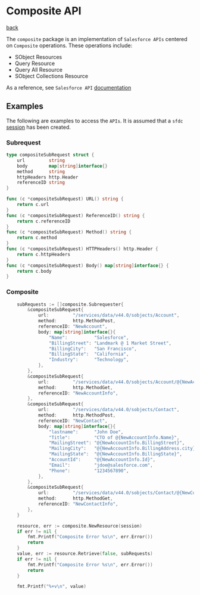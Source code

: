 # Composite API
[back](../README.md)

The `composite` package is an implementation of `Salesforce APIs` centered on `Composite` operations.  These operations include:
* SObject Resources
* Query Resource
* Query All Resource
* SObject Collections Resource

As a reference, see `Salesforce API` [documentation](https://developer.salesforce.com/docs/atlas.en-us.api_rest.meta/api_rest/intro_what_is_rest_api.htm)

## Examples
The following are examples to access the `APIs`.  It is assumed that a `sfdc` [session](../session/README.md) has been created.
### Subrequest
```go
type compositeSubRequest struct {
	url         string
	body        map[string]interface{}
	method      string
	httpHeaders http.Header
	referenceID string
}

func (c *compositeSubRequest) URL() string {
	return c.url
}
func (c *compositeSubRequest) ReferenceID() string {
	return c.referenceID
}
func (c *compositeSubRequest) Method() string {
	return c.method
}
func (c *compositeSubRequest) HTTPHeaders() http.Header {
	return c.httpHeaders
}
func (c *compositeSubRequest) Body() map[string]interface{} {
	return c.body
}
```
### Composite
```go
	subRequests := []composite.Subrequester{
		&compositeSubRequest{
			url:         "/services/data/v44.0/sobjects/Account",
			method:      http.MethodPost,
			referenceID: "NewAccount",
			body: map[string]interface{}{
				"Name":          "Salesforce",
				"BillingStreet": "Landmark @ 1 Market Street",
				"BillingCity":   "San Francisco",
				"BillingState":  "California",
				"Industry":      "Technology",
			},
		},
		&compositeSubRequest{
			url:         "/services/data/v44.0/sobjects/Account/@{NewAccount.id}",
			method:      http.MethodGet,
			referenceID: "NewAccountInfo",
		},
		&compositeSubRequest{
			url:         "/services/data/v44.0/sobjects/Contact",
			method:      http.MethodPost,
			referenceID: "NewContact",
			body: map[string]interface{}{
				"lastname":      "John Doe",
				"Title":         "CTO of @{NewAccountInfo.Name}",
				"MailingStreet": "@{NewAccountInfo.BillingStreet}",
				"MailingCity":   "@{NewAccountInfo.BillingAddress.city}",
				"MailingState":  "@{NewAccountInfo.BillingState}",
				"AccountId":     "@{NewAccountInfo.Id}",
				"Email":         "jdoe@salesforce.com",
				"Phone":         "1234567890",
			},
		},
		&compositeSubRequest{
			url:         "/services/data/v44.0/sobjects/Contact/@{NewContact.id}",
			method:      http.MethodGet,
			referenceID: "NewContactInfo",
		},
	}

	resource, err := composite.NewResource(session)
	if err != nil {
		fmt.Printf("Composite Error %s\n", err.Error())
		return
	}
	value, err := resource.Retrieve(false, subRequests)
	if err != nil {
		fmt.Printf("Composite Error %s\n", err.Error())
		return
	}

	fmt.Printf("%+v\n", value)
```
